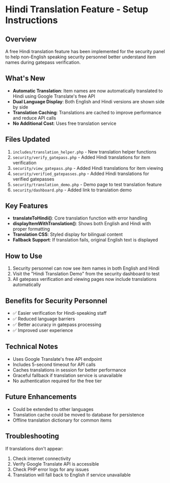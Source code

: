 # Hindi Translation Feature - Setup Instructions

## Overview
A free Hindi translation feature has been implemented for the security panel to help non-English speaking security personnel better understand item names during gatepass verification.

## What's New
- **Automatic Translation**: Item names are now automatically translated to Hindi using Google Translate's free API
- **Dual Language Display**: Both English and Hindi versions are shown side by side
- **Translation Caching**: Translations are cached to improve performance and reduce API calls
- **No Additional Cost**: Uses free translation service

## Files Updated
1. `includes/translation_helper.php` - New translation helper functions
2. `security/verify_gatepass.php` - Added Hindi translations for item verification
3. `security/view_gatepass.php` - Added Hindi translations for item viewing
4. `security/verified_gatepasses.php` - Added Hindi translations for verified gatepasses
5. `security/translation_demo.php` - Demo page to test translation feature
6. `security/dashboard.php` - Added link to translation demo

## Key Features
- **translateToHindi()**: Core translation function with error handling
- **displayItemWithTranslation()**: Shows both English and Hindi with proper formatting
- **Translation CSS**: Styled display for bilingual content
- **Fallback Support**: If translation fails, original English text is displayed

## How to Use
1. Security personnel can now see item names in both English and Hindi
2. Visit the "Hindi Translation Demo" from the security dashboard to test
3. All gatepass verification and viewing pages now include translations automatically

## Benefits for Security Personnel
- ✅ Easier verification for Hindi-speaking staff
- ✅ Reduced language barriers
- ✅ Better accuracy in gatepass processing
- ✅ Improved user experience

## Technical Notes
- Uses Google Translate's free API endpoint
- Includes 5-second timeout for API calls
- Caches translations in session for better performance
- Graceful fallback if translation service is unavailable
- No authentication required for the free tier

## Future Enhancements
- Could be extended to other languages
- Translation cache could be moved to database for persistence
- Offline translation dictionary for common items

## Troubleshooting
If translations don't appear:
1. Check internet connectivity
2. Verify Google Translate API is accessible
3. Check PHP error logs for any issues
4. Translation will fall back to English if service unavailable
